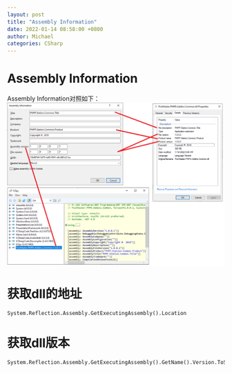 ```yaml
---
layout: post
title: "Assembly Information"
date: 2022-01-14 08:58:00 +0800
author: Michael
categories: CSharp
---
```


# Assembly Information
Assembly Information对照如下：  
![日志文件夹](/assets/csharp/AssemblyInformation.png)  

# 获取dll的地址
	System.Reflection.Assembly.GetExecutingAssembly().Location 

# 获取dll版本
	System.Reflection.Assembly.GetExecutingAssembly().GetName().Version.ToString()